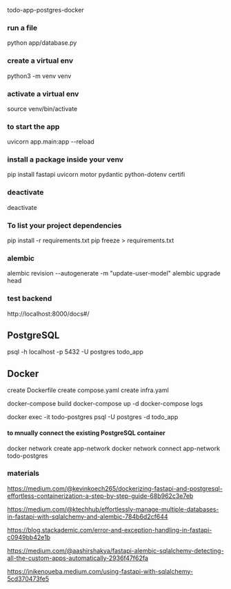  todo-app-postgres-docker

### run a file
python app/database.py

### create a virtual env
python3 -m venv venv

### activate a virtual env
source venv/bin/activate

### to start the app
uvicorn app.main:app --reload

### install a package inside your venv
pip install fastapi uvicorn motor pydantic python-dotenv certifi

### deactivate
deactivate

### To list your project dependencies
pip install -r requirements.txt
pip freeze > requirements.txt

### alembic
alembic revision --autogenerate -m "update-user-model"
alembic upgrade head


### test backend
http://localhost:8000/docs#/



## PostgreSQL

psql -h localhost -p 5432 -U postgres todo_app

## Docker
create Dockerfile
create compose.yaml
create infra.yaml

docker-compose build
docker-compose up -d
docker-compose logs

docker exec -it todo-postgres psql -U postgres -d todo_app



#### to mnually connect the existing PostgreSQL container
docker network create app-network
docker network connect app-network todo-postgres



### materials

https://medium.com/@kevinkoech265/dockerizing-fastapi-and-postgresql-effortless-containerization-a-step-by-step-guide-68b962c3e7eb

https://medium.com/@ktechhub/effortlessly-manage-multiple-databases-in-fastapi-with-sqlalchemy-and-alembic-784b6d2cf644

https://blog.stackademic.com/error-and-exception-handling-in-fastapi-c0949bb42e1b

https://medium.com/@aashirshakya/fastapi-alembic-sqlalchemy-detecting-all-the-custom-apps-automatically-2936f47f62fa

https://jnikenoueba.medium.com/using-fastapi-with-sqlalchemy-5cd370473fe5